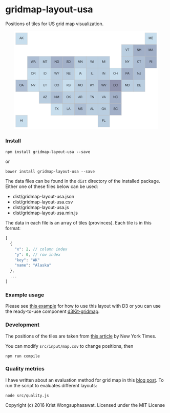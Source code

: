 # gridmap-layout-usa

Positions of tiles for US grid map visualization.

<p align="center">
  <img src="examples/screenshot.png" width="450">
</p>

### Install

```
npm install gridmap-layout-usa --save
```

or

```
bower install gridmap-layout-usa --save
```

The data files can be found in the ```dist``` directory of the installed package. Either one of these files below can be used:

- dist/gridmap-layout-usa.json
- dist/gridmap-layout-usa.csv
- dist/gridmap-layout-usa.js
- dist/gridmap-layout-usa.min.js

The data in each file is an array of tiles (provinces). Each tile is in this format:

```javascript
[
  {
    "x": 2, // column index
    "y": 0, // row index
    "key": "AK"
    "name": "Alaska"
  },
  ...
]
```

### Example usage

Please see [this example](http://bl.ocks.org/kristw/2f628465e36f9821325d) for how to use this layout with D3 or you can use the ready-to-use component [d3Kit-gridmap](https://github.com/kristw/d3kit-gridmap).

### Development

The positions of the tiles are taken from [this article](http://www.nytimes.com/interactive/2013/06/26/us/scotus-gay-marriage.html) by New York Times.

You can modify `src/input/map.csv` to change positions, then

```
npm run compile
```

### Quality metrics

I have written about an evaluation method for grid map in this [blog post](https://medium.com/@kristw/whose-grid-map-is-better-quality-metrics-for-grid-map-layouts-e3d6075d9e80).
To run the script to evaluates different layouts:

```
node src/quality.js
```

Copyright (c) 2016 Krist Wongsuphasawat. Licensed under the MIT License

